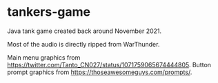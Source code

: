 # tankers-game
Java tank game created back around November 2021.

Most of the audio is directly ripped from WarThunder.

Main menu graphics from https://twitter.com/Tanto_CN027/status/1071759065674444805.
Button prompt graphics from https://thoseawesomeguys.com/prompts/.
